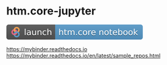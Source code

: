 # htm.core-jupyter

[![Binder](./launch-htm.core-notebook.svg)](https://mybinder.org/v2/gh/indy-3rdman/htm.core/master?urlpath=lab/tree/ipynb)

https://mybinder.readthedocs.io
https://mybinder.readthedocs.io/en/latest/sample_repos.html
